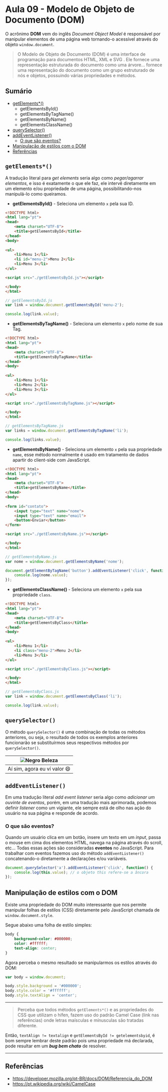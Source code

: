 # Aula 09 - Modelo de Objeto de Documento (DOM)

O acrônimo **DOM** vem do inglês *Document Object Model* é responsável por manipular elementos de uma página web tornando-o acessível através do objeto `window.document`.

> O Modelo de Objeto de Documento  (DOM) é uma interface de programação para documentos HTML, XML e SVG . Ele fornece uma representação estruturada do documento como uma árvore... fornece uma representação do documento como um grupo estruturado de nós e objetos, possuindo várias propriedades e métodos.

## Sumário

- [getElements*()](#getelements)
	- getElementsById()
	- getElementsByTagName()
	- getElementsByName()
	- getElementsClassName()
- [querySelector()](#queryselector)
- [addEventListener()](#addeventlistener)
	- [O que são eventos?](#o-que-s%C3%A3o-eventos)
- [Manipulação de estilos com o DOM](#manipula%C3%A7%C3%A3o-de-estilos-com-o-dom)
- [Referências](#referencias)

## `getElements*()`

A tradução literal para *get elements* seria algo como *pegar/agarrar elementos*, e isso é exatamente o que ele faz, ele intervê diretamente em um elemento e/ou propriedade de uma página, possibilitando-nos manipulá-lo como queiramos.

- **getElementsById()** - Seleciona um elemento `x` pela sua ID.

```html
<!DOCTYPE html>
<html lang="pt">
<head>
	<meta charset="UTF-8">
	<title>getElementsById</title>
</head>
<body>
	
<ul>
	<li>Menu 1</li>
	<li id="menu-2">Menu 2</li>
	<li>Menu 3</li>
</ul>

<script src="./getElementsById.js"></script>

</body>
</html>
```

```javascript
// getElementsById.js
var link = window.document.getElementsById('menu-2');

console.log(link.value);
```

- **getElementsByTagName()** - Seleciona um elemento `x` pelo nome de sua Tag.

```html
<!DOCTYPE html>
<html lang="pt">
<head>
	<meta charset="UTF-8">
	<title>getElementsByTagName</title>
</head>
<body>
	
<ul>
	<li>Menu 1</li>
	<li>Menu 2</li>
	<li>Menu 3</li>
</ul>

<script src="./getElementsByTagName.js"></script>

</body>
</html>
```

```javascript
// getElementsByTagName.js
var links = window.document.getElementsByTagName('li');

console.log(links.value);
```

- **getElementsByName()** - Seleciona um elemento `x` pela sua propriedade `name`, esse método normalmente é usado em tratamento de dados apartir do client-side com JavaScript.

```html
<!DOCTYPE html>
<html lang="pt">
<head>
	<meta charset="UTF-8">
	<title>getElementsByName</title>
</head>
<body>
	
<form id="contato">
	<input type="text" name="nome">
	<input type="text" name="email">
	<button>Enviar</button>
</form>

<script src="./getElementsByName.js"></script>

</body>
</html>
```

```javascript
// getElementsByName.js
var nome = window.document.getElementsByName('nome');

document.getElementByTagName('button').addEventListener('click', function() {
	console.log(nome.value);
});
```

- **getElementsClassName()** - Seleciona um elemento `x` pela sua propriedade `class`.

```html
<!DOCTYPE html>
<html lang="pt">
<head>
	<meta charset="UTF-8">
	<title>getElementsByClass</title>
</head>
<body>
	
<ul>
	<li>Menu 1</li>
	<li class="menu-2">Menu 2</li>
	<li>Menu 3</li>
</ul>

<script src="./getElementsByClass.js"></script>

</body>
</html>
```

```javascript
// getElementsByClass.js
var link = window.document.getElementsByClass('li');

console.log(link.value);
```

## `querySelector()`

O método `querySelector()` é uma combinação de todas os métodos anteriores, ou seja, o resultado de todos os exemplos anteriores funcionarão se substituírmos seus respectivos métodos por `querySelector()`.

| ![Negro Beleza](./../../docs/gifs/negro.gif) |
| :---: |
| Aí sim, agora eu ví valor :smile: |

## `addEventListener()`
 
Em uma tradução literal *add event listener* seria algo como *adicionar um ouvinte de eventos*, porém, em uma tradução mais aprimorada, podemos definir *listener* como um vigiante, ele sempre está de olho nas ação do usuário na sua página e responde de acordo.

### O que são eventos?

Quando um usuário clica em um botão, insere um texto em um *input*, passa o mouse em cima dos elementos HTML, navega na página através do scroll, etc... Todas essas ações são consideradas **eventos** no JavaScript. Para trabalhar com eventos fazemos uso do método `addEventListener()` concatenando-o diretamente a declarações e/ou variáveis.

```javascript
document.querySelector('a').addEventListener('click', function() {
	console.log(this.value); // o objeto this refere-se a âncora
});
```

## Manipulação de estilos com o DOM

Existe uma propriedade do DOM muito interessante que nos permite manipular folhas de estilos (CSS) diretamente pelo JavaScript chamada de `window.document.style`.

Segue abaixo uma folha de estilo simples:

```css
body {
	background-color: #000000;
	color: #ffffff;
	text-align: center;
}
```

Agora perceba o mesmo resultado se manipularmos os estilos através do DOM:

```javascript
var body = window.document;

body.style.background = '#000000';
body.style.color = '#ffffff';
body.style.textAlign = 'center';
```

----

> Perceba que todos métodos `getElements*()` e as propriedades do CSS que utilizam o hífen, fazem uso do padrão Camel Case (link nas referências) onde letras maísculas e mínusculas são tratadas diferente.

Então, `textAlign != textalign` e `getElementsById != getelementsbyid`, é bom sempre lembrar deste padrão pois uma propriedade má declarada, pode resultar em um ***bug bem chato*** de resolver.

----

## Referências

- https://developer.mozilla.org/pt-BR/docs/DOM/Referencia_do_DOM
- https://pt.wikipedia.org/wiki/CamelCase